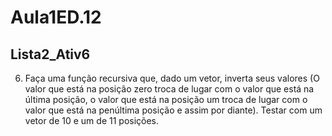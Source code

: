 # Aula1ED.12
## Lista2_Ativ6
6. Faça uma função recursiva que, dado um vetor, inverta seus valores (O valor que está na posição zero troca de lugar com o valor que está na última posição, o valor que está na posição um troca de lugar com o valor que está na penúltima posição e assim por diante). Testar com um vetor de 10 e um de 11 posições.
